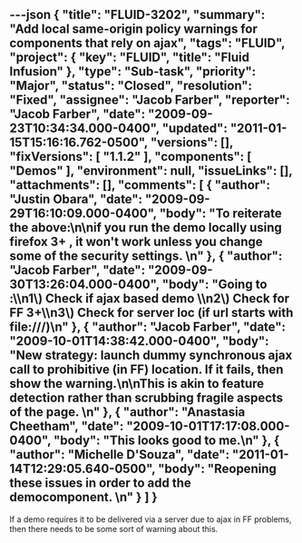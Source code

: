 ---json
{
  "title": "FLUID-3202",
  "summary": "Add local same-origin policy warnings for components that rely on ajax",
  "tags": "FLUID",
  "project": {
    "key": "FLUID",
    "title": "Fluid Infusion"
  },
  "type": "Sub-task",
  "priority": "Major",
  "status": "Closed",
  "resolution": "Fixed",
  "assignee": "Jacob Farber",
  "reporter": "Jacob Farber",
  "date": "2009-09-23T10:34:34.000-0400",
  "updated": "2011-01-15T15:16:16.762-0500",
  "versions": [],
  "fixVersions": [
    "1.1.2"
  ],
  "components": [
    "Demos"
  ],
  "environment": null,
  "issueLinks": [],
  "attachments": [],
  "comments": [
    {
      "author": "Justin Obara",
      "date": "2009-09-29T16:10:09.000-0400",
      "body": "To reiterate the above:\n\nif you run the demo locally using firefox 3+ , it won't work unless you change some of the security settings.&#x20;\n"
    },
    {
      "author": "Jacob Farber",
      "date": "2009-09-30T13:26:04.000-0400",
      "body": "Going to :\\\n1\\) Check if ajax based demo \\\n2\\) Check for FF 3+\\\n3\\) Check for server loc (if url starts with file:///)\n"
    },
    {
      "author": "Jacob Farber",
      "date": "2009-10-01T14:38:42.000-0400",
      "body": "New strategy: launch dummy synchronous ajax call to prohibitive (in FF) location. If it fails, then show the warning.\n\nThis is akin to feature detection rather than scrubbing fragile aspects of the page.&#x20;\n"
    },
    {
      "author": "Anastasia Cheetham",
      "date": "2009-10-01T17:17:08.000-0400",
      "body": "This looks good to me.\n"
    },
    {
      "author": "Michelle D'Souza",
      "date": "2011-01-14T12:29:05.640-0500",
      "body": "Reopening these issues in order to add the democomponent.&#x20;\n"
    }
  ]
}
---
If a demo requires it to be delivered via a server due to ajax in FF problems, then there needs to be some sort of warning about this.

        